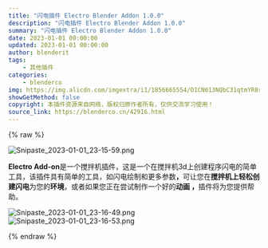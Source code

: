 ```yaml
---
title: "闪电插件 Electro Blender Addon 1.0.0"
description: "闪电插件 Electro Blender Addon 1.0.0"
summary: "闪电插件 Electro Blender Addon 1.0.0"
date: 2023-01-01 00:00:00
updated: 2023-01-01 00:00:00
author: blenderit
tags: 
    - 其他插件
categories:
    - blenderco
img: https://img.alicdn.com/imgextra/i1/1856665554/O1CN013NQbC31qtmYR8s2dC_!!1856665554.png
showGetMethod: false
copyright: 本插件资源来自网络，版权归原作者所有，仅供交流学习使用！
source_link: https://blenderco.cn/42916.html
---
```


{% raw %}
<p><img class="aligncenter" src="https://img.alicdn.com/imgextra/i1/1856665554/O1CN013NQbC31qtmYR8s2dC_!!1856665554.png" alt="Snipaste_2023-01-01_23-15-59.png"></p><p><strong>Electro Add-on</strong>是一个搅拌机插件，这是一个在搅拌机3d上创建程序闪电的简单工具，该插件具有简单的工具，如闪电绘制和更多参数<strong>，</strong>可让您在<strong>搅拌机上轻松</strong><strong>创建</strong><strong>闪电</strong>为您的<strong>环境</strong>，或者如果您正在尝试制作一个好的<strong>动画 </strong><strong>，</strong>插件将为您提供帮助。</p><p><img src="https://img.alicdn.com/imgextra/i4/1856665554/O1CN01NEpoTQ1qtmYMb4AQO_!!1856665554.png" alt="Snipaste_2023-01-01_23-16-49.png"><img src="https://img.alicdn.com/imgextra/i3/1856665554/O1CN01WYWUD01qtmYPVFbQJ_!!1856665554.png" alt="Snipaste_2023-01-01_23-16-53.png"></p>
<div style="display: none">blenderco</div>
{% endraw %}